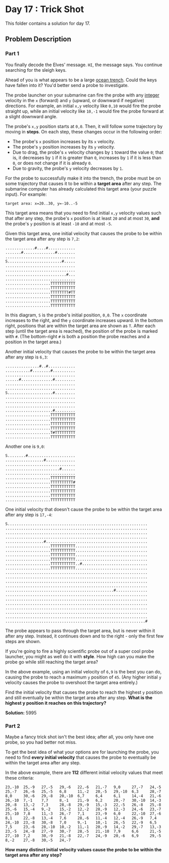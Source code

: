 # Day 17 : Trick Shot

This folder contains a solution for day 17.

## Problem Description

### Part 1

You finally decode the Elves' message. ```HI```, the message says. You continue searching for the sleigh keys.

Ahead of you is what appears to be a large [ocean trench](https://en.wikipedia.org/wiki/Oceanic_trench). Could the keys have fallen into it? You'd better send a probe to investigate.

The probe launcher on your submarine can fire the probe with any [integer](https://en.wikipedia.org/wiki/Integer) velocity in the ```x``` (forward) and ```y``` (upward, or downward if negative) directions. For example, an initial ```x,y``` velocity like ```0,10``` would fire the probe straight up, while an initial velocity like ```10,-1``` would fire the probe forward at a slight downward angle.

The probe's ```x,y``` position starts at ```0,0```. Then, it will follow some trajectory by moving in **steps**. On each step, these changes occur in the following order:

  * The probe's ```x``` position increases by its ```x``` velocity.
  * The probe's ```y``` position increases by its ```y``` velocity.
  * Due to drag, the probe's ```x``` velocity changes by ```1``` toward the value ```0```; that is, it decreases by ```1``` if it is greater than ```0```, increases by ```1``` if it is less than ```0```, or does not change if it is already ```0```.
  * Due to gravity, the probe's ```y``` velocity decreases by ```1```.

For the probe to successfully make it into the trench, the probe must be on some trajectory that causes it to be within a **target area** after any step. The submarine computer has already calculated this target area (your puzzle input). For example:

```
target area: x=20..30, y=-10..-5
```

This target area means that you need to find initial ```x,y``` velocity values such that after any step, the probe's ```x``` position is at least ```20``` and at most ```30```, **and** the probe's ```y``` position is at least ```-10``` and at most ```-5```.

Given this target area, one initial velocity that causes the probe to be within the target area after any step is ```7,2```:

```
.............#....#............
.......#..............#........
...............................
S........................#.....
...............................
...............................
...........................#...
...............................
....................TTTTTTTTTTT
....................TTTTTTTTTTT
....................TTTTTTTT#TT
....................TTTTTTTTTTT
....................TTTTTTTTTTT
....................TTTTTTTTTTT
```

In this diagram, ```S``` is the probe's initial position, ```0,0```. The ```x``` coordinate increases to the right, and the ```y``` coordinate increases upward. In the bottom right, positions that are within the target area are shown as ```T```. After each step (until the target area is reached), the position of the probe is marked with ```#```. (The bottom-right ```#``` is both a position the probe reaches and a position in the target area.)

Another initial velocity that causes the probe to be within the target area after any step is ```6,3```:

```
...............#..#............
...........#........#..........
...............................
......#..............#.........
...............................
...............................
S....................#.........
...............................
...............................
...............................
.....................#.........
....................TTTTTTTTTTT
....................TTTTTTTTTTT
....................TTTTTTTTTTT
....................TTTTTTTTTTT
....................T#TTTTTTTTT
....................TTTTTTTTTTT
```

Another one is ```9,0```:

```
S........#.....................
.................#.............
...............................
........................#......
...............................
....................TTTTTTTTTTT
....................TTTTTTTTTT#
....................TTTTTTTTTTT
....................TTTTTTTTTTT
....................TTTTTTTTTTT
....................TTTTTTTTTTT
```

One initial velocity that doesn't cause the probe to be within the target area after any step is ```17,-4```:

```
S..............................................................
...............................................................
...............................................................
...............................................................
.................#.............................................
....................TTTTTTTTTTT................................
....................TTTTTTTTTTT................................
....................TTTTTTTTTTT................................
....................TTTTTTTTTTT................................
....................TTTTTTTTTTT..#.............................
....................TTTTTTTTTTT................................
...............................................................
...............................................................
...............................................................
...............................................................
................................................#..............
...............................................................
...............................................................
...............................................................
...............................................................
...............................................................
...............................................................
..............................................................#
```

The probe appears to pass through the target area, but is never within it after any step. Instead, it continues down and to the right - only the first few steps are shown.

If you're going to fire a highly scientific probe out of a super cool probe launcher, you might as well do it with **style**. How high can you make the probe go while still reaching the target area?

In the above example, using an initial velocity of ```6,9``` is the best you can do, causing the probe to reach a maximum ```y``` position of ```45```. (Any higher initial ```y``` velocity causes the probe to overshoot the target area entirely.)

Find the initial velocity that causes the probe to reach the highest ```y``` position and still eventually be within the target area after any step. **What is the highest y position it reaches on this trajectory?**

**Solution:** 5995

### Part 2

Maybe a fancy trick shot isn't the best idea; after all, you only have one probe, so you had better not miss.

To get the best idea of what your options are for launching the probe, you need to find **every initial velocity** that causes the probe to eventually be within the target area after any step.

In the above example, there are **112** different initial velocity values that meet these criteria:

```
23,-10  25,-9   27,-5   29,-6   22,-6   21,-7   9,0     27,-7   24,-5
25,-7   26,-6   25,-5   6,8     11,-2   20,-5   29,-10  6,3     28,-7
8,0     30,-6   29,-8   20,-10  6,7     6,4     6,1     14,-4   21,-6
26,-10  7,-1    7,7     8,-1    21,-9   6,2     20,-7   30,-10  14,-3
20,-8   13,-2   7,3     28,-8   29,-9   15,-3   22,-5   26,-8   25,-8
25,-6   15,-4   9,-2    15,-2   12,-2   28,-9   12,-3   24,-6   23,-7
25,-10  7,8     11,-3   26,-7   7,1     23,-9   6,0     22,-10  27,-6
8,1     22,-8   13,-4   7,6     28,-6   11,-4   12,-4   26,-9   7,4
24,-10  23,-8   30,-8   7,0     9,-1    10,-1   26,-5   22,-9   6,5
7,5     23,-6   28,-10  10,-2   11,-1   20,-9   14,-2   29,-7   13,-3
23,-5   24,-8   27,-9   30,-7   28,-5   21,-10  7,9     6,6     21,-5
27,-10  7,2     30,-9   21,-8   22,-7   24,-9   20,-6   6,9     29,-5
8,-2    27,-8   30,-5   24,-7
```

**How many distinct initial velocity values cause the probe to be within the target area after any step?**
